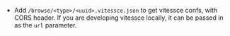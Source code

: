 - Add `/browse/<type>/<uuid>.vitessce.json` to get vitessce confs, with CORS header.
  If you are developing vitessce locally, it can be passed in as the `url` parameter.
